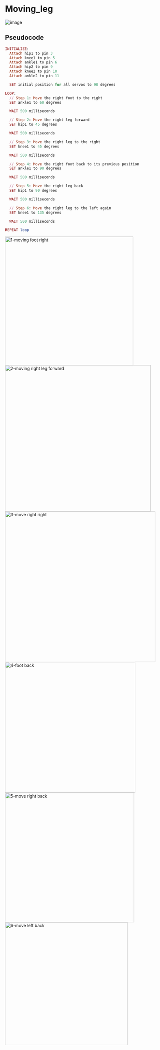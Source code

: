 # Moving_leg

![image](https://github.com/user-attachments/assets/f8efe95a-c519-4f4a-9786-b80ae32cfa77)


## Pseudocode
```ruby
INITIALIZE:
  Attach hip1 to pin 3
  Attach knee1 to pin 5
  Attach ankle1 to pin 6
  Attach hip2 to pin 9
  Attach knee2 to pin 10
  Attach ankle2 to pin 11

  SET initial position for all servos to 90 degrees

LOOP:
  // Step 1: Move the right foot to the right
  SET ankle1 to 60 degrees

  WAIT 500 milliseconds

  // Step 2: Move the right leg forward
  SET hip1 to 45 degrees

  WAIT 500 milliseconds

  // Step 3: Move the right leg to the right
  SET knee1 to 45 degrees

  WAIT 500 milliseconds

  // Step 4: Move the right foot back to its previous position
  SET ankle1 to 90 degrees

  WAIT 500 milliseconds

  // Step 5: Move the right leg back
  SET hip1 to 90 degrees

  WAIT 500 milliseconds

  // Step 6: Move the right leg to the left again
  SET knee1 to 135 degrees

  WAIT 500 milliseconds

REPEAT loop

```

<img width="424" alt="1-moving foot right" src="https://github.com/user-attachments/assets/ba851b82-b68e-4618-bf5b-077ca63b6d55">

<img width="482" alt="2-moving right leg forward" src="https://github.com/user-attachments/assets/dbc7fcc3-f3d7-4cd2-ae4a-721fe2954f3d">

<img width="497" alt="3-move right right" src="https://github.com/user-attachments/assets/edfbec8d-9b0d-47ef-94d8-28170ef49b8f">

<img width="431" alt="4-foot back" src="https://github.com/user-attachments/assets/09b14ca9-58ae-4062-8170-b140003ced06">

<img width="427" alt="5-move right back" src="https://github.com/user-attachments/assets/89154f08-d786-4534-8938-80e328beaf85">

<img width="405" alt="6-move left back" src="https://github.com/user-attachments/assets/9e43d120-c1f9-4102-bcf3-d67c2c8be036">
